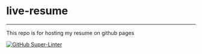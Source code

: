 # live-resume
---
This repo is for hosting my resume on github pages 


[![GitHub Super-Linter](https://github.com/eclairmont/live-resume/actions/workflows/linter.yml/badge.svg?branch=dev&event=pull_request)](https://github.com/eclairmont/live-resume/actions/workflows/linter.yml)
